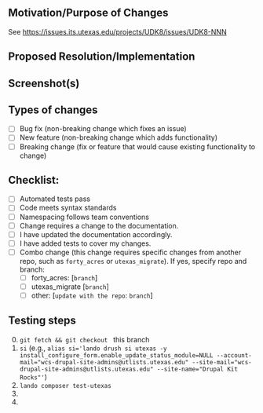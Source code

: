 <!--- Title format : ISSUE # : Action-verb driven description-->

## Motivation/Purpose of Changes
<!--- Why is this change needed? Links to existing issues are great. -->
See https://issues.its.utexas.edu/projects/UDK8/issues/UDK8-NNN

## Proposed Resolution/Implementation
<!--- Describe any implementation choices you made that are noteworthy -->
<!--- or may require discussion. -->

## Screenshot(s)
<!--- (If relevant) -->

## Types of changes
<!--- Put an `x` in all the boxes that apply: -->
- [ ] Bug fix (non-breaking change which fixes an issue)
- [ ] New feature (non-breaking change which adds functionality)
- [ ] Breaking change (fix or feature that would cause existing functionality to change)

## Checklist:
<!--- Go over all the following points, and put an `x` in all the boxes that apply. -->
<!--- If you're unsure about any of these, don't hesitate to ask. We're here to help! -->
<!--- Put an `x` in all the boxes that apply: -->
- [ ] Automated tests pass <!--- If tests don't pass because of a known reason, elaborate on the test and issue -->
- [ ] Code meets syntax standards
- [ ] Namespacing follows team conventions
- [ ] Change requires a change to the documentation.
- [ ] I have updated the documentation accordingly.
- [ ] I have added tests to cover my changes.
- [ ] Combo change (this change requires specific changes from another repo, such as  `forty_acres` or `utexas_migrate`). If yes, specify repo and branch:
  - [ ] forty_acres: [`branch`]
  - [ ] utexas_migrate [`branch`]
  - [ ] other: [`update with the repo`: `branch`]

## Testing steps
<!--- Include notes for both functional testing & code review -->
0. `git fetch && git checkout ` this branch
0. `si` (e.g., `alias si='lando drush si utexas -y install_configure_form.enable_update_status_module=NULL --account-mail="wcs-drupal-site-admins@utlists.utexas.edu" --site-mail="wcs-drupal-site-admins@utlists.utexas.edu" --site-name="Drupal Kit Rocks"'`)
0. `lando composer test-utexas`
0.
0.

